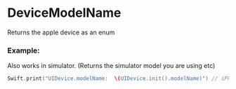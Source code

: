 # DeviceModelName
Returns the apple device as an enum

### Example:
Also works in simulator. (Returns the simulator model you are using etc)
```swift
Swift.print("UIDevice.modelName:  \(UIDevice.init().modelName)") // iPhone 8
```
